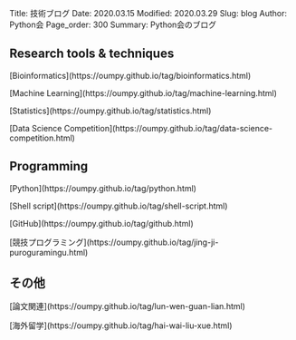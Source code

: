 Title: 技術ブログ
Date: 2020.03.15
Modified: 2020.03.29
Slug: blog
Author: Python会
Page_order: 300
Summary: Python会のブログ

## Research tools & techniques
<div class="blog_box">
  <p>[Bioinformatics](https://oumpy.github.io/tag/bioinformatics.html)</p>
</div>
<div class="blog_box">
  <p>[Machine Learning](https://oumpy.github.io/tag/machine-learning.html)</p>
</div>
<div class="blog_box">
  <p>[Statistics](https://oumpy.github.io/tag/statistics.html)</p>
</div>
<div class="blog_box">
  <p>[Data Science Competition](https://oumpy.github.io/tag/data-science-competition.html)</p>
</div>

## Programming
<div class="blog_box">
  <p>[Python](https://oumpy.github.io/tag/python.html)</p>
</div>
<div class="blog_box">
  <p>[Shell script](https://oumpy.github.io/tag/shell-script.html)</p>
</div>
<div class="blog_box">
  <p>[GitHub](https://oumpy.github.io/tag/github.html)</p>
</div>
<div class="blog_box">
  <p>[競技プログラミング](https://oumpy.github.io/tag/jing-ji-puroguramingu.html)</p>
</div>

## その他
<div class="blog_box">
  <p>[論文関連](https://oumpy.github.io/tag/lun-wen-guan-lian.html)</p>
</div>
<div class="blog_box">
  <p>[海外留学](https://oumpy.github.io/tag/hai-wai-liu-xue.html)</p>
</div>
